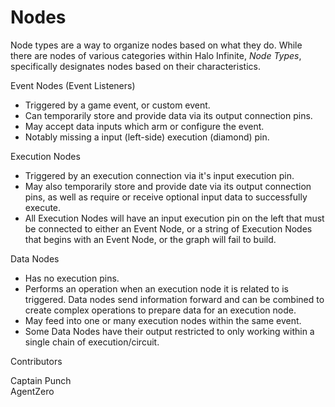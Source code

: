 # Nodes

Node types are a way to organize nodes based on what they do. While there are nodes of various categories within Halo Infinite, _Node Types_, specifically designates nodes based on their characteristics.

Event Nodes (Event Listeners)

* Triggered by a game event, or custom event.
* Can temporarily store and provide data via its output connection pins.
* May accept data inputs which arm or configure the event.
* Notably missing a input (left-side) execution (diamond) pin.

Execution Nodes

* Triggered by an execution connection via it's input execution pin.
* May also temporarily store and provide date via its output connection pins, as well as require or receive optional input data to successfully execute.
* All Execution Nodes will have an input execution pin on the left that must be connected to either an Event Node, or a string of Execution Nodes that begins with an Event Node, or the graph will fail to build.

Data Nodes

* Has no execution pins.
* Performs an operation when an execution node it is related to is triggered. Data nodes send information forward and can be combined to create complex operations to prepare data for an execution node.
* May feed into one or many execution nodes within the same event.
* Some Data Nodes have their output restricted to only working within a single chain of execution/circuit.

Contributors

Captain Punch\
AgentZero
